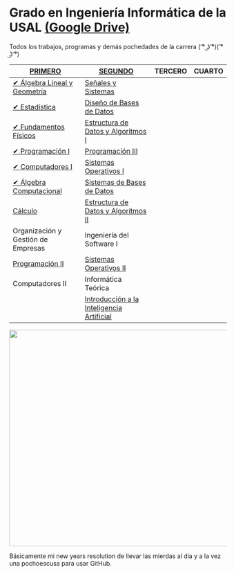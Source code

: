 # Grado en Ingeniería Informática de la USAL [(Google Drive)](https://drive.google.com/drive/u/0/folders/19zBYF3oeb41dm69fHakxX2dWlnnmLfL3)
Todos los trabajos, programas y demás pochedades de la carrera ( ͡° ͜ʖ ͡°)( ͡° ͜ʖ ͡°)

[PRIMERO](https://github.com/Z41D3L/ingenieria-informatica/tree/master/01-PRIMERO) | [SEGUNDO](https://github.com/Z41D3L/ingenieria-informatica/tree/master/02-SEGUNDO) | TERCERO | CUARTO
| ------- | ------- | ------- | ------- | 
| [✔ Álgebra Lineal y Geometría](https://github.com/Z41D3L/ingenieria-informatica/tree/master/01-PRIMERO/%C3%81LGEBRA%20LINEAL%20Y%20GEOMETR%C3%8DA) | [Señales y Sistemas](https://github.com/su1c1d3jerk/ingenieria-informatica-usal/tree/master/02-SEGUNDO/SE%C3%91ALES%20Y%20SISTEMAS)
| [✔ Estadística](https://github.com/Z41D3L/ingenieria-informatica/tree/master/01-PRIMERO/ESTAD%C3%8DSTICA) | [Diseño de Bases de Datos](https://github.com/Z41D3L/ingenieria-informatica/tree/master/02-SEGUNDO/DISE%C3%91O%20DE%20BASES%20DE%20DATOS)
| [✔ Fundamentos Físicos](https://github.com/Z41D3L/ingenieria-informatica/tree/master/01-PRIMERO/FUNDAMENTOS%20F%C3%8DSICOS) | [Estructura de Datos y Algoritmos I](https://github.com/su1c1d3jerk/ingenieria-informatica-usal/tree/master/02-SEGUNDO/ESTRUCTURA%20DE%20DATOS%20Y%20ALGOR%C3%8DTMOS%20I)
| [✔ Programación I](https://github.com/Z41D3L/ingenieria-informatica/tree/master/01-PRIMERO/PROGRAMACI%C3%93N%20I) | [Programación III](https://github.com/Z41D3L/ingenieria-informatica/tree/master/02-SEGUNDO/PROGRAMACI%C3%93N%20III)
| [✔ Computadores I](https://github.com/su1c1d3jerk/ingenieria-informatica-usal/tree/master/01-PRIMERO/COMPUTADORES%20I) | [Sistemas Operativos I](https://github.com/Z41D3L/ingenieria-informatica/tree/master/02-SEGUNDO/SISTEMAS%20OPERATIVOS%20I)
| [✔ Álgebra Computacional](https://github.com/su1c1d3jerk/ingenieria-informatica-usal/tree/master/01-PRIMERO/%C3%81LGEBRA%20COMPUTACI%C3%93NAL) | [Sistemas de Bases de Datos](https://github.com/su1c1d3jerk/ingenieria-informatica-usal/tree/master/02-SEGUNDO/SISTEMAS%20DE%20BASES%20DE%20DATOS)
| [Cálculo](https://github.com/su1c1d3jerk/ingenieria-informatica-usal/tree/master/01-PRIMERO/C%C3%81LCULO) | [Estructura de Datos y Algorítmos II](https://github.com/su1c1d3jerk/ingenieria-informatica-usal/tree/master/02-SEGUNDO/ESTRUCTURA%20DE%20DATOS%20Y%20ALGOR%C3%8DTMOS%20II)
| Organización y Gestión de Empresas | Ingeniería del Software I
| [Programación II](https://github.com/Z41D3L/ingenieria-informatica/tree/master/01-PRIMERO/PROGRAMACI%C3%93N%20II) | [Sistemas Operativos II](https://github.com/su1c1d3jerk/ingenieria-informatica-usal/tree/master/02-SEGUNDO/SISTEMAS%20OPERATIVOS%20II)
| Computadores II | Informática Teórica
|| [Introducción a la Inteligencia Artificial](https://github.com/su1c1d3jerk/ingenieria-informatica-usal/tree/master/02-SEGUNDO/INTRODUCCI%C3%93N%20A%20LA%20INTELIGENCIA%20ARTIFICIAL)

<img src="https://i.imgur.com/vN5jG9r.gif" width="1000" height="500" />

Básicamente mi new years resolution de llevar las mierdas al día y a la vez una pochoescusa para usar GitHub.
